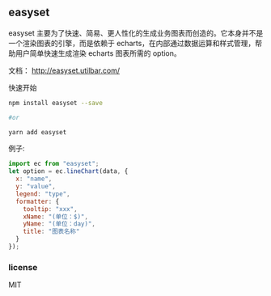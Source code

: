 ## easyset

easyset 主要为了快速、简易、更人性化的生成业务图表而创造的。它本身并不是一个渲染图表的引擎，而是依赖于 echarts，在内部通过数据运算和样式管理，帮助用户简单快速生成渲染 echarts 图表所需的 option。

文档： http://easyset.utilbar.com/

快速开始

```sh
npm install easyset --save

#or

yarn add easyset
```

例子:

```js
import ec from "easyset";
let option = ec.lineChart(data, {
  x: "name",
  y: "value",
  legend: "type",
  formatter: {
    tooltip: "xxx",
    xName: "(单位：$)",
    yName: "(单位：day)",
    title: "图表名称"
  }
});
```

### license 
MIT
